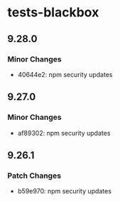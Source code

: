 # tests-blackbox

## 9.28.0

### Minor Changes

- 40644e2: npm security updates

## 9.27.0

### Minor Changes

- af89302: npm security updates

## 9.26.1

### Patch Changes

- b59e970: npm security updates
